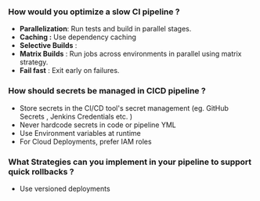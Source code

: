 


### How would you optimize a slow CI pipeline ?

* **Parallelization**: Run tests and build in parallel stages. 
* **Caching :** Use dependency caching 
* **Selective Builds** : 
* **Matrix Builds** : Run jobs across environments in parallel using matrix strategy. 
* **Fail fast** : Exit early on failures. 


### How should secrets be managed in CICD pipeline ?


*  Store secrets in the CI/CD tool's secret management (eg. GitHub Secrets , Jenkins Credentials etc. )
* Never hardcode secrets in code or pipeline YML
* Use Environment variables at runtime
* For Cloud Deployments, prefer IAM roles 



### What Strategies can you implement in your pipeline to support quick rollbacks ?

* Use versioned deployments 